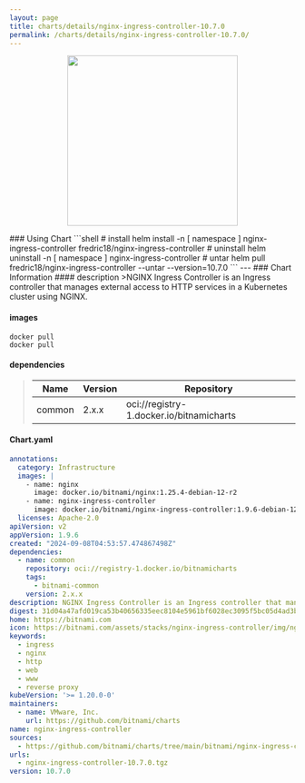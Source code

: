 ```yaml
---
layout: page
title: charts/details/nginx-ingress-controller-10.7.0
permalink: /charts/details/nginx-ingress-controller-10.7.0/
---
```

<p align="center">
    <img src="https://bitnami.com/assets/stacks/nginx-ingress-controller/img/nginx-ingress-controller-stack-220x234.png" width="300px" height="300px">
</p>
### Using Chart
```shell
# install
helm install -n [ namespace ] nginx-ingress-controller fredric18/nginx-ingress-controller
# uninstall
helm uninstall -n [ namespace ] nginx-ingress-controller
# untar
helm pull fredric18/nginx-ingress-controller --untar --version=10.7.0
```
---
### Chart Information
#### description
>NGINX Ingress Controller is an Ingress controller that manages external access to HTTP services in a Kubernetes cluster using NGINX.
   
#### images
```shell
docker pull 
docker pull 
```
   
#### dependencies
>Name | Version | Repository
>---|---|---
>common | 2.x.x | oci://registry-1.docker.io/bitnamicharts
   
#### Chart.yaml
```yaml
annotations:
  category: Infrastructure
  images: |
    - name: nginx
      image: docker.io/bitnami/nginx:1.25.4-debian-12-r2
    - name: nginx-ingress-controller
      image: docker.io/bitnami/nginx-ingress-controller:1.9.6-debian-12-r8
  licenses: Apache-2.0
apiVersion: v2
appVersion: 1.9.6
created: "2024-09-08T04:53:57.474867498Z"
dependencies:
  - name: common
    repository: oci://registry-1.docker.io/bitnamicharts
    tags:
      - bitnami-common
    version: 2.x.x
description: NGINX Ingress Controller is an Ingress controller that manages external access to HTTP services in a Kubernetes cluster using NGINX.
digest: 31d04a47afd019ca53b40656335eec8104e5961bf6028ec3095f5bc05d4ad3be
home: https://bitnami.com
icon: https://bitnami.com/assets/stacks/nginx-ingress-controller/img/nginx-ingress-controller-stack-220x234.png
keywords:
  - ingress
  - nginx
  - http
  - web
  - www
  - reverse proxy
kubeVersion: '>= 1.20.0-0'
maintainers:
  - name: VMware, Inc.
    url: https://github.com/bitnami/charts
name: nginx-ingress-controller
sources:
  - https://github.com/bitnami/charts/tree/main/bitnami/nginx-ingress-controller
urls:
  - nginx-ingress-controller-10.7.0.tgz
version: 10.7.0
```
